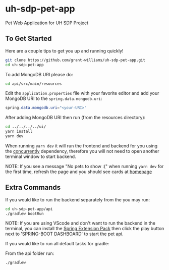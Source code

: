 # uh-sdp-pet-app

Pet Web Application for UH SDP Project

## To Get Started

Here are a couple tips to get you up and running quickly!

```sh
git clone https://github.com/grant-williams/uh-sdp-pet-app.git
cd uh-sdp-pet-app
```

To add MongoDB URI please do:

```sh
cd api/src/main/resources
```

Edit the ```application.properties``` file with your favorite editor and add your MongoDB URI to the ```spring.data.mongodb.uri```:

```java
spring.data.mongodb.uri="<your-URI>"
```

After adding MongoDB URI then run (from the resources directory):

```sh
cd ../../../../ui/
yarn install
yarn dev
```

When running `yarn dev` it will run the frontend and backend for you using the [concurrently](https://github.com/kimmobrunfeldt/concurrently) dependency, therefore
you will not need to open another terminal window to start backend.

NOTE: If you see a message "No pets to show :(" when running `yarn dev` for the first time, refresh the page and you should see cards at [homepage](localhost:3000)

## Extra Commands

If you would like to run the backend separately from the you may run:

```sh
cd uh-sdp-pet-app/api
./gradlew bootRun
```

NOTE: If you are using VScode and don't want to run the backend in the terminal, you can install the [Spring Extension Pack](https://marketplace.visualstudio.com/items?itemName=Pivotal.vscode-boot-dev-pack)
then click the play button next to 'SPRING-BOOT DASHBOARD' to start the pet api.

If you would like to run all default tasks for gradle:

From the api folder run:

```sh
./gradlew
```
